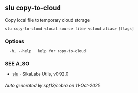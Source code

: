 ## slu copy-to-cloud

Copy local file to temporary cloud storage

```
slu copy-to-cloud <local source file> <cloud alias> [flags]
```

### Options

```
  -h, --help   help for copy-to-cloud
```

### SEE ALSO

* [slu](slu.md)	 - SikaLabs Utils, v0.92.0

###### Auto generated by spf13/cobra on 11-Oct-2025
